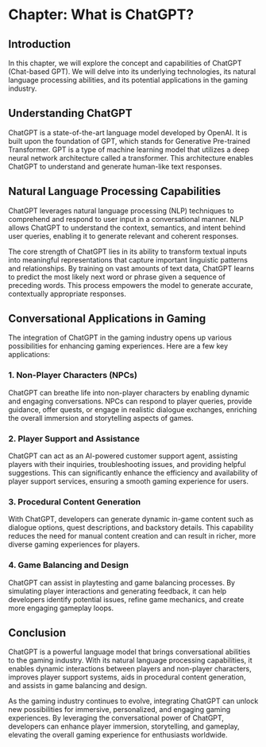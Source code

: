 Chapter: What is ChatGPT?
=========================

Introduction
------------

In this chapter, we will explore the concept and capabilities of ChatGPT (Chat-based GPT). We will delve into its underlying technologies, its natural language processing abilities, and its potential applications in the gaming industry.

Understanding ChatGPT
---------------------

ChatGPT is a state-of-the-art language model developed by OpenAI. It is built upon the foundation of GPT, which stands for Generative Pre-trained Transformer. GPT is a type of machine learning model that utilizes a deep neural network architecture called a transformer. This architecture enables ChatGPT to understand and generate human-like text responses.

Natural Language Processing Capabilities
----------------------------------------

ChatGPT leverages natural language processing (NLP) techniques to comprehend and respond to user input in a conversational manner. NLP allows ChatGPT to understand the context, semantics, and intent behind user queries, enabling it to generate relevant and coherent responses.

The core strength of ChatGPT lies in its ability to transform textual inputs into meaningful representations that capture important linguistic patterns and relationships. By training on vast amounts of text data, ChatGPT learns to predict the most likely next word or phrase given a sequence of preceding words. This process empowers the model to generate accurate, contextually appropriate responses.

Conversational Applications in Gaming
-------------------------------------

The integration of ChatGPT in the gaming industry opens up various possibilities for enhancing gaming experiences. Here are a few key applications:

### 1. Non-Player Characters (NPCs)

ChatGPT can breathe life into non-player characters by enabling dynamic and engaging conversations. NPCs can respond to player queries, provide guidance, offer quests, or engage in realistic dialogue exchanges, enriching the overall immersion and storytelling aspects of games.

### 2. Player Support and Assistance

ChatGPT can act as an AI-powered customer support agent, assisting players with their inquiries, troubleshooting issues, and providing helpful suggestions. This can significantly enhance the efficiency and availability of player support services, ensuring a smooth gaming experience for users.

### 3. Procedural Content Generation

With ChatGPT, developers can generate dynamic in-game content such as dialogue options, quest descriptions, and backstory details. This capability reduces the need for manual content creation and can result in richer, more diverse gaming experiences for players.

### 4. Game Balancing and Design

ChatGPT can assist in playtesting and game balancing processes. By simulating player interactions and generating feedback, it can help developers identify potential issues, refine game mechanics, and create more engaging gameplay loops.

Conclusion
----------

ChatGPT is a powerful language model that brings conversational abilities to the gaming industry. With its natural language processing capabilities, it enables dynamic interactions between players and non-player characters, improves player support systems, aids in procedural content generation, and assists in game balancing and design.

As the gaming industry continues to evolve, integrating ChatGPT can unlock new possibilities for immersive, personalized, and engaging gaming experiences. By leveraging the conversational power of ChatGPT, developers can enhance player immersion, storytelling, and gameplay, elevating the overall gaming experience for enthusiasts worldwide.
